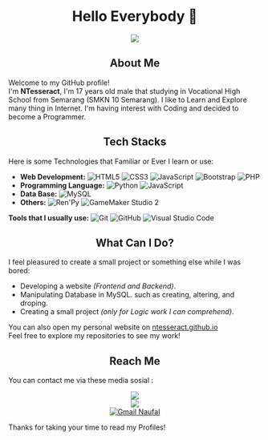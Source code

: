 # <div align=center>Hello Everybody 👋</div>

<div align="center">
  <img src="https://camo.githubusercontent.com/d06603d196ad40f6bbd4d8bf0bbd1b998169bb16fd358c975511de7d0207b3d1/68747470733a2f2f692e70696e696d672e636f6d2f6f726967696e616c732f63652f36352f62372f63653635623765643161346262653838366463666434363838323361383630382e676966"/>
</div>

## <div align=center>About Me</div>

Welcome to my GitHub profile! <br/>
I'm **NTesseract**, I'm 17 years old male that studying in Vocational High School from Semarang (SMKN 10 Semarang).
I like to Learn and Explore many thing in Internet.
I'm having interest with Coding and decided to become a Programmer.

## <div align=center>Tech Stacks</div>

Here is some Technologies that Familiar or Ever I learn or use:

- **Web Development:** ![HTML5](https://img.shields.io/badge/HTML5-E34F26?logo=html5&logoColor=white&style=for-the-badge) ![CSS3](https://img.shields.io/badge/CSS3-1572B6?logo=css3&logoColor=white&style=for-the-badge) ![JavaScript](https://img.shields.io/badge/JavaScript-F7DF1E?logo=javascript&logoColor=black&style=for-the-badge) ![Bootstrap](https://img.shields.io/badge/Bootstrap-563D7C?logo=bootstrap&logoColor=white&style=for-the-badge) ![PHP](https://img.shields.io/badge/PHP-777BB4?logo=php&logoColor=white&style=for-the-badge)
- **Programming Language:** ![Python](https://img.shields.io/badge/Python-3776AB?logo=python&logoColor=white&style=for-the-badge) ![JavaScript](https://img.shields.io/badge/JavaScript-F7DF1E?logo=javascript&logoColor=black&style=for-the-badge)
- **Data Base:** ![MySQL](https://img.shields.io/badge/MySQL-4479A1?logo=mysql&logoColor=white&style=for-the-badge)
- **Others:** ![Ren'Py](https://img.shields.io/badge/Ren'Py-FF5050?logo=renpy&logoColor=white&style=for-the-badge) ![GameMaker Studio 2](https://img.shields.io/badge/GameMaker%20Studio%202-1C1C1C?logo=gamemaker&logoColor=white&style=for-the-badge)

**Tools that I usually use:** ![Git](https://img.shields.io/badge/Git-F05032?logo=git&logoColor=white&style=for-the-badge) ![GitHub](https://img.shields.io/badge/GitHub-181717?logo=github&logoColor=white&style=for-the-badge) ![Visual Studio Code](https://img.shields.io/badge/Visual%20Studio%20Code-007ACC?logo=visual-studio-code&logoColor=white&style=for-the-badge)

## <div align=center>What Can I Do?</div>

I feel pleasured to create a small project or something else while I was bored:

- Developing a website *(Frontend and Backend)*.
- Manipulating Database in MySQL. such as creating, altering, and droping.
- Creating a small project *(only for Logic work I can comprehend)*.

You can also open my personal website on [ntesseract.github.io](https://ntesseract.github.io)<br/>
Feel free to explore my repositories to see my work!

## <div align=center>Reach Me</div>

You can contact me via these media sosial :
<div align=center>
  <div align=center><a href="https://api.whatsapp.com/send/?phone=6289624116070"><img src="https://img.shields.io/badge/WhatsApp-25D366?style=for-the-badge&amp;logo=whatsapp&amp;logoColor=white"></a></div>
  <div align=center><a href="https://instagram.com/ibrakim.id/"><img src="https://img.shields.io/badge/instagram-%23E4405F.svg?&amp;style=for-the-badge&amp;logo=instagram&amp;logoColor=white"></a></div>
  <div align=center><a href="mailto:ibrakim0169@gmail.com"><img src="https://img.shields.io/badge/Gmail-D14836?style=for-the-badge&amp;logo=gmail&amp;logoColor=white" alt="Gmail Naufal"></a></div>
</div>

Thanks for taking your time to read my Profiles!

